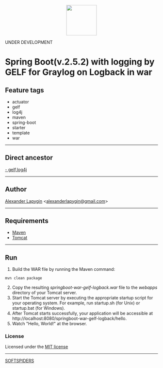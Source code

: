 <div align="center">
    <a href="https://github.com/softspiders/softspiders">
      <img src="https://avatars.githubusercontent.com/u/47006425?v=4"width="100" height="100"/>
    </a>
</div> 

UNDER DEVELOPMENT

# Spring Boot(v.2.5.2) with logging by GELF for Graylog on Logback in war


## Feature tags

- actuator
- gelf
- log4j
- maven
- spring-boot
- starter
- template
- war

---

## Direct ancestor

[- gelf,log4j](https://github.com/AlexanderLapygin/springboot-war-helloworld#readme)

---

## Author

[Alexander Lapygin](https://github.com/AlexanderLapygin) <<alexanderlapygin@gmail.com>>

---

## Requirements

- [Maven](https://maven.apache.org/)
- [Tomcat](https://tomcat.apache.org/download-80.cgi)

---

## Run

1) Build the WAR file by running the Maven command:

```sh
mvn clean package
```
2) Copy the resulting *springboot-war-gelf-logback.war* file to the *webapps* directory of your Tomcat server.
3) Start the Tomcat server by executing the appropriate startup script for your operating system. For example, run startup.sh (for Unix) or startup.bat (for Windows).
4) After Tomcat starts successfully, your application will be accessible at http://localhost:8080/springboot-war-gelf-logback/hello.
5) Watch "Hello, World!" at the browser.


### License

Licensed under the [MIT license](./LICENSE)

---

[SOFTSPIDERS](https://github.com/softspiders/softspiders)
